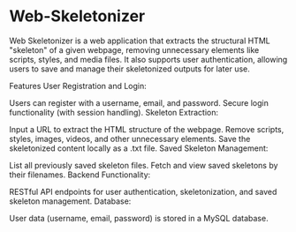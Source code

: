 # Web-Skeletonizer
Web Skeletonizer is a web application that extracts the structural HTML "skeleton" of a given webpage, removing unnecessary elements like scripts, styles, and media files. It also supports user authentication, allowing users to save and manage their skeletonized outputs for later use.

Features
User Registration and Login:

Users can register with a username, email, and password.
Secure login functionality (with session handling).
Skeleton Extraction:

Input a URL to extract the HTML structure of the webpage.
Remove scripts, styles, images, videos, and other unnecessary elements.
Save the skeletonized content locally as a .txt file.
Saved Skeleton Management:

List all previously saved skeleton files.
Fetch and view saved skeletons by their filenames.
Backend Functionality:

RESTful API endpoints for user authentication, skeletonization, and saved skeleton management.
Database:

User data (username, email, password) is stored in a MySQL database.
